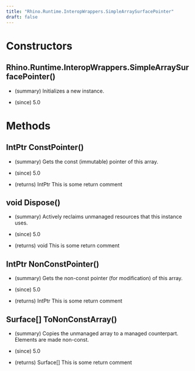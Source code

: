 ```yaml
---
title: "Rhino.Runtime.InteropWrappers.SimpleArraySurfacePointer"
draft: false
---
```


# Constructors
## Rhino.Runtime.InteropWrappers.SimpleArraySurfacePointer()
- (summary) 
     Initializes a new  instance.
     
- (since) 5.0
# Methods
## IntPtr ConstPointer()
- (summary) 
     Gets the const (immutable) pointer of this array.
     
- (since) 5.0
- (returns) IntPtr This is some return comment
## void Dispose()
- (summary) 
     Actively reclaims unmanaged resources that this instance uses.
     
- (since) 5.0
- (returns) void This is some return comment
## IntPtr NonConstPointer()
- (summary) 
     Gets the non-const pointer (for modification) of this array.
     
- (since) 5.0
- (returns) IntPtr This is some return comment
## Surface[] ToNonConstArray()
- (summary) 
     Copies the unmanaged array to a managed counterpart.
     Elements are made non-const.
     
- (since) 5.0
- (returns) Surface[] This is some return comment
